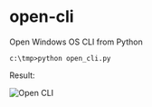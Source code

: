# open-cli
Open Windows OS CLI from Python

```
c:\tmp>python open_cli.py
```

Result:

![Open CLI](https://github.com/alexbuz/open-cli/blob/master/open_cli.png)

